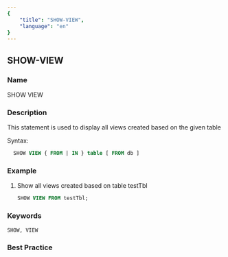 ```yaml
---
{
    "title": "SHOW-VIEW",
    "language": "en"
}
---
```


<!--
Licensed to the Apache Software Foundation (ASF) under one
or more contributor license agreements.  See the NOTICE file
distributed with this work for additional information
regarding copyright ownership.  The ASF licenses this file
to you under the Apache License, Version 2.0 (the
"License"); you may not use this file except in compliance
with the License.  You may obtain a copy of the License at

  http://www.apache.org/licenses/LICENSE-2.0

Unless required by applicable law or agreed to in writing,
software distributed under the License is distributed on an
"AS IS" BASIS, WITHOUT WARRANTIES OR CONDITIONS OF ANY
KIND, either express or implied.  See the License for the
specific language governing permissions and limitations
under the License.
-->

## SHOW-VIEW

### Name

SHOW VIEW

### Description

This statement is used to display all views created based on the given table

Syntax:

```sql
  SHOW VIEW { FROM | IN } table [ FROM db ]
````

### Example

1. Show all views created based on table testTbl

    ```sql
    SHOW VIEW FROM testTbl;
    ````

### Keywords

    SHOW, VIEW

### Best Practice

